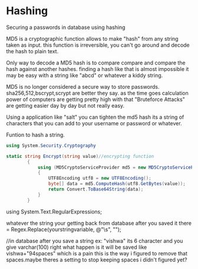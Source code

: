 # Hashing
Securing a passwords in database using hashing


MD5 is a cryptographic function allows to make "hash" from any string taken as input. this function is irreversible, 
you can't go around and decode the hash to plain text.

Only way to decode a MD5 hash is to compare compare and compare the  hash against another hashes.
finding a hash like that is almost impossible it may be easy with a string like "abcd" or whatever a kiddy string.

MD5 is no longer considered a secure way to store passwords. sha256,512,bscrypt,scrypt are better they say.
as the time goes calculation power of computers are getting pretty high with that "Bruteforce Attacks" are getting easier 
day by day but not really easy.

Using a application like "salt" you can tighten the md5 hash its a string of characters that you can add to 
your username or password or whatever.


Funtion to hash a string.
```c#
using System.Security.Cryptography

static string Encrypt(string value)//encrypting function
        {
            using (MD5CryptoServiceProvider md5 = new MD5CryptoServiceProvider())
            {
                UTF8Encoding utf8 = new UTF8Encoding();
                byte[] data = md5.ComputeHash(utf8.GetBytes(value));
                return Convert.ToBase64String(data);
            }
        }
```
 using System.Text.RegularExpressions;
 
 whatever the string your getting back from database after you saved it there = Regex.Replace(yourstringvariable, @"\s", "");
 
 //in database after you save a string ex: "vishwa" its 6 character and you give varchar(100) right what happen is it will be saved like vishwa+"94spaces" which is a pain
 this is the way i figured to remove that spaces.maybe theres a setting to stop keeping spaces i didn't figured yet?
 
 
 
 
 
 
 
 
 
 
 
 
 
 
 
 

